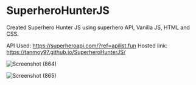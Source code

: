 # SuperheroHunterJS
Created Superhero Hunter JS using superhero API, Vanilla JS, HTML and CSS.

API Used: https://superheroapi.com/?ref=apilist.fun
Hosted link: https://tanmoy97.github.io/SuperheroHunterJS/

![Screenshot (864)](https://user-images.githubusercontent.com/53449205/169882203-c142aada-8621-496a-a987-6f424599f355.png)

![Screenshot (865)](https://user-images.githubusercontent.com/53449205/169882731-f395ffa8-c7dc-4859-910a-39bda8c7dd38.png)

